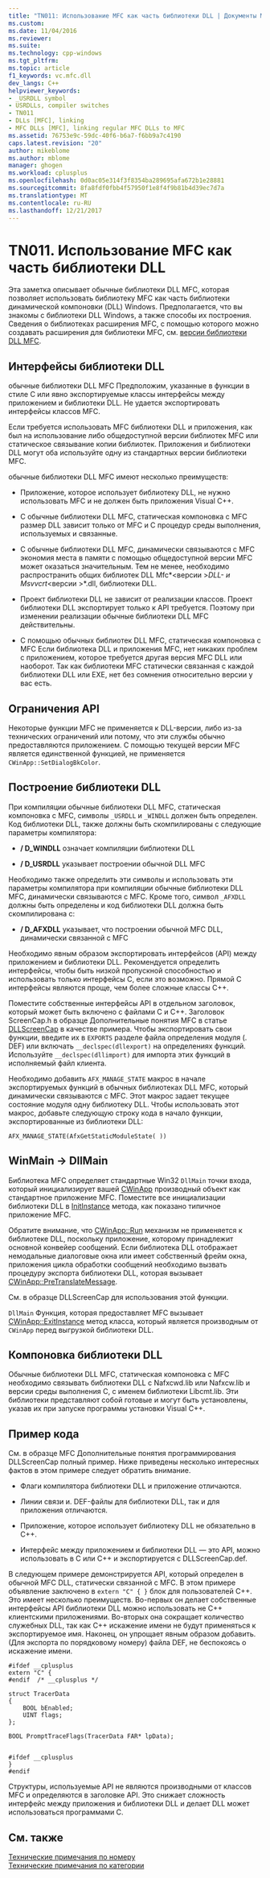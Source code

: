 ```yaml
---
title: "TN011: Использование MFC как часть библиотеки DLL | Документы Microsoft"
ms.custom: 
ms.date: 11/04/2016
ms.reviewer: 
ms.suite: 
ms.technology: cpp-windows
ms.tgt_pltfrm: 
ms.topic: article
f1_keywords: vc.mfc.dll
dev_langs: C++
helpviewer_keywords:
- _USRDLL symbol
- USRDLLs, compiler switches
- TN011
- DLLs [MFC], linking
- MFC DLLs [MFC], linking regular MFC DLLs to MFC
ms.assetid: 76753e9c-59dc-40f6-b6a7-f6bb9a7c4190
caps.latest.revision: "20"
author: mikeblome
ms.author: mblome
manager: ghogen
ms.workload: cplusplus
ms.openlocfilehash: 0d0ac05e314f3f8354ba289695afa672b1e28881
ms.sourcegitcommit: 8fa8fdf0fbb4f57950f1e8f4f9b81b4d39ec7d7a
ms.translationtype: MT
ms.contentlocale: ru-RU
ms.lasthandoff: 12/21/2017
---
```

# <a name="tn011-using-mfc-as-part-of-a-dll"></a>TN011. Использование MFC как часть библиотеки DLL
Эта заметка описывает обычные библиотеки DLL MFC, которая позволяет использовать библиотеку MFC как часть библиотеки динамической компоновки (DLL) Windows. Предполагается, что вы знакомы с библиотеки DLL Windows, а также способы их построения. Сведения о библиотеках расширения MFC, с помощью которого можно создавать расширения для библиотеки MFC, см. [версии библиотеки DLL MFC](../mfc/tn033-dll-version-of-mfc.md).  
  
## <a name="dll-interfaces"></a>Интерфейсы библиотеки DLL  
 обычные библиотеки DLL MFC Предположим, указанные в функции в стиле C или явно экспортируемые классы интерфейсы между приложением и библиотеки DLL. Не удается экспортировать интерфейсы классов MFC.  
  
 Если требуется использовать MFC библиотеки DLL и приложения, как был на использование либо общедоступной версии библиотек MFC или статическое связывание копии библиотек. Приложения и библиотеки DLL могут оба используйте одну из стандартных версии библиотеки MFC.  
  
 обычные библиотеки DLL MFC имеют несколько преимуществ:  
  
-   Приложение, которое использует библиотеку DLL, не нужно использовать MFC и не должен быть приложения Visual C++.  
  
-   С обычные библиотеки DLL MFC, статическая компоновка с MFC размер DLL зависит только от MFC и C процедур среды выполнения, используемых и связанные.  
  
-   С обычные библиотеки DLL MFC, динамически связываются с MFC экономия места в памяти с помощью общедоступной версии MFC может оказаться значительным. Тем не менее, необходимо распространить общих библиотек DLL Mfc*\<версии >*DLL- и Msvvcrt*\<версии >*.dll, библиотеки DLL.  
  
-   Проект библиотеки DLL не зависит от реализации классов. Проект библиотеки DLL экспортирует только к API требуется. Поэтому при изменении реализации обычные библиотеки DLL MFC действительны.  
  
-   С помощью обычных библиотек DLL MFC, статическая компоновка с MFC Если библиотека DLL и приложения MFC, нет никаких проблем с приложением, которое требуется другая версия MFC DLL или наоборот. Так как библиотеки MFC статически связанная с каждой библиотеки DLL или EXE, нет без сомнения относительно версии у вас есть.  
  
## <a name="api-limitations"></a>Ограничения API  
 Некоторые функции MFC не применяется к DLL-версии, либо из-за технических ограничений или потому, что эти службы обычно предоставляются приложением. С помощью текущей версии MFC является единственной функцией, не применяется `CWinApp::SetDialogBkColor`.  
  
## <a name="building-your-dll"></a>Построение библиотеки DLL  
 При компиляции обычные библиотеки DLL MFC, статическая компоновка с MFC, символы `_USRDLL` и `_WINDLL` должен быть определен. Код библиотеки DLL, также должны быть скомпилированы с следующие параметры компилятора:  
  
- **/ D_WINDLL** означает компиляции библиотеки DLL  
  
- **/ D_USRDLL** указывает построении обычной DLL MFC  
  
 Необходимо также определить эти символы и использовать эти параметры компилятора при компиляции обычные библиотеки DLL MFC, динамически связываются с MFC. Кроме того, символ `_AFXDLL` должны быть определены и код библиотеки DLL должна быть скомпилирована с:  
  
- **/ D_AFXDLL** указывает, что построении обычной MFC DLL, динамически связанной с MFC  
  
 Необходимо явным образом экспортировать интерфейсов (API) между приложением и библиотеки DLL. Рекомендуется определить интерфейсы, чтобы быть низкой пропускной способностью и использовать только интерфейсы C, если это возможно. Прямой C интерфейсы являются проще, чем более сложные классы C++.  
  
 Поместите собственные интерфейсы API в отдельном заголовок, который может быть включено с файлами C и C++. Заголовок ScreenCap.h в образце Дополнительные понятия MFC в статье [DLLScreenCap](../visual-cpp-samples.md) в качестве примера. Чтобы экспортировать свои функции, введите их в `EXPORTS` разделе файла определения модуля (. DEF) или включать `__declspec(dllexport)` на определениях функций. Используйте `__declspec(dllimport)` для импорта этих функций в исполняемый файл клиента.  
  
 Необходимо добавить `AFX_MANAGE_STATE` макрос в начале экспортируемых функций в обычных библиотеках DLL MFC, который динамически связываются с MFC. Этот макрос задает текущее состояние модуля одну библиотеку DLL. Чтобы использовать этот макрос, добавьте следующую строку кода в начало функции, экспортированные из библиотеки DLL:  
  
 `AFX_MANAGE_STATE(AfxGetStaticModuleState( ))`  
  
## <a name="winmain---dllmain"></a>WinMain -> DllMain  
 Библиотека MFC определяет стандартные Win32 `DllMain` точки входа, который инициализирует вашей [CWinApp](../mfc/reference/cwinapp-class.md) производный объект как стандартное приложение MFC. Поместите все инициализации библиотеки DLL в [InitInstance](../mfc/reference/cwinapp-class.md#initinstance) метода, как показано типичное приложение MFC.  
  
 Обратите внимание, что [CWinApp::Run](../mfc/reference/cwinapp-class.md#run) механизм не применяется к библиотеке DLL, поскольку приложение, которому принадлежит основной конвейер сообщений. Если библиотека DLL отображает немодальные диалоговые окна или имеет собственный фрейм окна, приложения цикла обработки сообщений необходимо вызвать процедуру экспорта библиотеки DLL, которая вызывает [CWinApp::PreTranslateMessage](../mfc/reference/cwinapp-class.md#pretranslatemessage).  
  
 См. в образце DLLScreenCap для использования этой функции.  
  
 `DllMain` Функция, которая предоставляет MFC вызывает [CWinApp::ExitInstance](../mfc/reference/cwinapp-class.md#exitinstance) метод класса, который является производным от `CWinApp` перед выгрузкой библиотеки DLL.  
  
## <a name="linking-your-dll"></a>Компоновка библиотеки DLL  
 Обычные библиотеки DLL MFC, статическая компоновка с MFC необходимо связывать библиотеки DLL с Nafxcwd.lib или Nafxcw.lib и версии среды выполнения C, с именем библиотеки Libcmt.lib. Эти библиотеки представляют собой готовые и могут быть установлены, указав их при запуске программы установки Visual C++.  
  
## <a name="sample-code"></a>Пример кода  
 См. в образце MFC Дополнительные понятия программирования DLLScreenCap полный пример. Ниже приведены несколько интересных фактов в этом примере следует обратить внимание.  
  
-   Флаги компилятора библиотеки DLL и приложение отличаются.  
  
-   Линии связи и. DEF-файлы для библиотеки DLL, так и для приложения отличаются.  
  
-   Приложение, которое использует библиотеку DLL не обязательно в C++.  
  
-   Интерфейс между приложением и библиотеки DLL — это API, можно использовать в C или C++ и экспортируется с DLLScreenCap.def.  
  
 В следующем примере демонстрируется API, который определен в обычной MFC DLL, статически связанной с MFC. В этом примере объявление заключено в `extern "C" { }` блок для пользователей C++. Это имеет несколько преимуществ. Во-первых он делает собственные интерфейсы API библиотеки DLL можно использовать не C++ клиентскими приложениями. Во-вторых она сокращает количество служебных DLL, так как C++ искажение имени не будут применяться к экспортируемое имя. Наконец, он упрощает явным образом добавить. (Для экспорта по порядковому номеру) файла DEF, не беспокоясь о искажение имени.  
  
```  
#ifdef __cplusplus  
extern "C" {  
#endif  /* __cplusplus */  
 
struct TracerData  
{  
    BOOL bEnabled;  
    UINT flags;  
};  
 
BOOL PromptTraceFlags(TracerData FAR* lpData);

 
#ifdef __cplusplus  
}  
#endif  
```  
  
 Структуры, используемые API не являются производными от классов MFC и определяются в заголовке API. Это снижает сложность интерфейс между приложения и библиотеки DLL и делает DLL может использоваться программами C.  
  
## <a name="see-also"></a>См. также  
 [Технические примечания по номеру](../mfc/technical-notes-by-number.md)   
 [Технические примечания по категории](../mfc/technical-notes-by-category.md)

